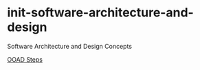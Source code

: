 # init-software-architecture-and-design
 Software Architecture and Design Concepts

[OOAD Steps](./pics/ooa-steps.jpg)
